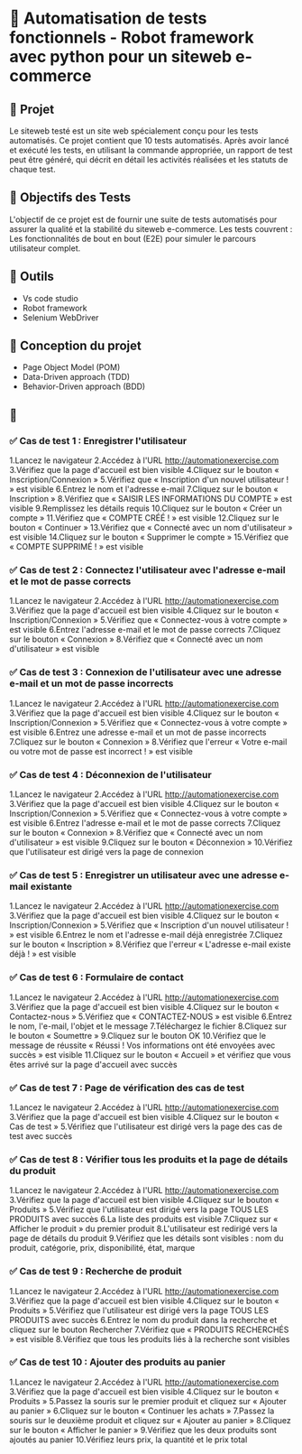 # :diamond_shape_with_a_dot_inside: Automatisation de tests fonctionnels - Robot framework avec python pour un siteweb e-commerce

## :diamond_shape_with_a_dot_inside: Projet

Le siteweb testé est un site web spécialement conçu pour les tests automatisés. Ce projet contient que 10 tests automatisés. Après avoir lancé et exécuté les tests, en utilisant la commande appropriée, un rapport de test peut être généré, qui décrit en détail les activités réalisées et les statuts de chaque test.


## :diamond_shape_with_a_dot_inside: Objectifs des Tests

L'objectif de ce projet est de fournir une suite de tests automatisés pour assurer la qualité et la stabilité du siteweb e-commerce. Les tests couvrent : Les fonctionnalités de bout en bout (E2E) pour simuler le parcours utilisateur complet.

## :diamond_shape_with_a_dot_inside: Outils

+ Vs code studio
+ Robot framework 
+ Selenium WebDriver



## :diamond_shape_with_a_dot_inside: Conception du projet
+ Page Object Model (POM)
+ Data-Driven approach (TDD)
+ Behavior-Driven approach (BDD)


## :diamond_shape_with_a_dot_inside: 

### :white_check_mark: Cas de test 1 : Enregistrer l'utilisateur
1.Lancez le navigateur
2.Accédez à l'URL http://automationexercise.com
3.Vérifiez que la page d'accueil est bien visible
4.Cliquez sur le bouton « Inscription/Connexion »
5.Vérifiez que « Inscription d'un nouvel utilisateur ! » est visible
6.Entrez le nom et l'adresse e-mail
7.Cliquez sur le bouton « Inscription »
8.Vérifiez que « SAISIR LES INFORMATIONS DU COMPTE » est visible
9.Remplissez les détails requis
10.Cliquez sur le bouton « Créer un compte »
11.Vérifiez que « COMPTE CRÉÉ ! » est visible
12.Cliquez sur le bouton « Continuer »
13.Vérifiez que « Connecté avec un nom d'utilisateur » est visible
14.Cliquez sur le bouton « Supprimer le compte »
15.Vérifiez que « COMPTE SUPPRIMÉ ! » est visible


### :white_check_mark: Cas de test 2 : Connectez l'utilisateur avec l'adresse e-mail et le mot de passe corrects
1.Lancez le navigateur
2.Accédez à l'URL http://automationexercise.com
3.Vérifiez que la page d'accueil est bien visible
4.Cliquez sur le bouton « Inscription/Connexion »
5.Vérifiez que « Connectez-vous à votre compte » est visible
6.Entrez l'adresse e-mail et le mot de passe corrects
7.Cliquez sur le bouton « Connexion »
8.Vérifiez que « Connecté avec un nom d'utilisateur » est visible


### :white_check_mark: Cas de test 3 : Connexion de l'utilisateur avec une adresse e-mail et un mot de passe incorrects
1.Lancez le navigateur
2.Accédez à l'URL http://automationexercise.com
3.Vérifiez que la page d'accueil est bien visible
4.Cliquez sur le bouton « Inscription/Connexion »
5.Vérifiez que « Connectez-vous à votre compte » est visible
6.Entrez une adresse e-mail et un mot de passe incorrects
7.Cliquez sur le bouton « Connexion »
8.Vérifiez que l'erreur « Votre e-mail ou votre mot de passe est incorrect ! » est visible


### :white_check_mark: Cas de test 4 : Déconnexion de l'utilisateur
1.Lancez le navigateur
2.Accédez à l'URL http://automationexercise.com
3.Vérifiez que la page d'accueil est bien visible
4.Cliquez sur le bouton « Inscription/Connexion »
5.Vérifiez que « Connectez-vous à votre compte » est visible
6.Entrez l'adresse e-mail et le mot de passe corrects
7.Cliquez sur le bouton « Connexion »
8.Vérifiez que « Connecté avec un nom d'utilisateur » est visible
9.Cliquez sur le bouton « Déconnexion »
10.Vérifiez que l'utilisateur est dirigé vers la page de connexion


### :white_check_mark: Cas de test 5 : Enregistrer un utilisateur avec une adresse e-mail existante
1.Lancez le navigateur
2.Accédez à l'URL http://automationexercise.com
3.Vérifiez que la page d'accueil est bien visible
4.Cliquez sur le bouton « Inscription/Connexion »
5.Vérifiez que « Inscription d'un nouvel utilisateur ! » est visible
6.Entrez le nom et l'adresse e-mail déjà enregistrée
7.Cliquez sur le bouton « Inscription »
8.Vérifiez que l'erreur « L'adresse e-mail existe déjà ! » est visible


### :white_check_mark: Cas de test 6 : Formulaire de contact
1.Lancez le navigateur
2.Accédez à l'URL http://automationexercise.com
3.Vérifiez que la page d'accueil est bien visible
4.Cliquez sur le bouton « Contactez-nous »
5.Vérifiez que « CONTACTEZ-NOUS » est visible
6.Entrez le nom, l'e-mail, l'objet et le message
7.Téléchargez le fichier
8.Cliquez sur le bouton « Soumettre »
9.Cliquez sur le bouton OK
10.Vérifiez que le message de réussite « Réussi ! Vos informations ont été envoyées avec succès » est visible
11.Cliquez sur le bouton « Accueil » et vérifiez que vous êtes arrivé sur la page d'accueil avec succès


### :white_check_mark: Cas de test 7 : Page de vérification des cas de test
1.Lancez le navigateur
2.Accédez à l'URL http://automationexercise.com
3.Vérifiez que la page d'accueil est bien visible
4.Cliquez sur le bouton « Cas de test »
5.Vérifiez que l'utilisateur est dirigé vers la page des cas de test avec succès


### :white_check_mark: Cas de test 8 : Vérifier tous les produits et la page de détails du produit
1.Lancez le navigateur
2.Accédez à l'URL http://automationexercise.com
3.Vérifiez que la page d'accueil est bien visible
4.Cliquez sur le bouton « Produits »
5.Vérifiez que l'utilisateur est dirigé vers la page TOUS LES PRODUITS avec succès
6.La liste des produits est visible
7.Cliquez sur « Afficher le produit » du premier produit
8.L'utilisateur est redirigé vers la page de détails du produit
9.Vérifiez que les détails sont visibles : nom du produit, catégorie, prix, disponibilité, état, marque


### :white_check_mark: Cas de test 9 : Recherche de produit
1.Lancez le navigateur
2.Accédez à l'URL http://automationexercise.com
3.Vérifiez que la page d'accueil est bien visible
4.Cliquez sur le bouton « Produits »
5.Vérifiez que l'utilisateur est dirigé vers la page TOUS LES PRODUITS avec succès
6.Entrez le nom du produit dans la recherche et cliquez sur le bouton Rechercher
7.Vérifiez que « PRODUITS RECHERCHÉS » est visible
8.Vérifiez que tous les produits liés à la recherche sont visibles


### :white_check_mark: Cas de test 10 : Ajouter des produits au panier
1.Lancez le navigateur
2.Accédez à l'URL http://automationexercise.com
3.Vérifiez que la page d'accueil est bien visible
4.Cliquez sur le bouton « Produits »
5.Passez la souris sur le premier produit et cliquez sur « Ajouter au panier »
6.Cliquez sur le bouton « Continuer les achats »
7.Passez la souris sur le deuxième produit et cliquez sur « Ajouter au panier »
8.Cliquez sur le bouton « Afficher le panier »
9.Vérifiez que les deux produits sont ajoutés au panier
10.Vérifiez leurs prix, la quantité et le prix total

